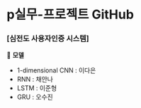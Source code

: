 # p실무-프로젝트 GitHub
### [심전도 사용자인증 시스템]

📢 **모델**

- 1-dimensional CNN : 이다은
- RNN : 채안나
- LSTM : 이준형
- GRU : 오수진

